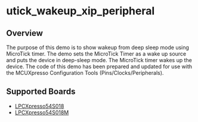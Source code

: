 # utick_wakeup_xip_peripheral

## Overview
The purpose of this demo is to show wakeup from deep sleep mode using MicroTick timer.
The demo sets the MicroTick Timer as a wake up source and puts the device in deep-sleep mode.
The MicroTick timer wakes up the device.
The code of this demo has been prepared and updated for use with the MCUXpresso Configuration Tools (Pins/Clocks/Peripherals).

## Supported Boards
- [LPCXpresso54S018](../../../_boards/lpcxpresso54s018/demo_apps/utick_wakeup_xip_peripheral/example_board_readme.md)
- [LPCXpresso54S018M](../../../_boards/lpcxpresso54s018m/demo_apps/utick_wakeup_xip_peripheral/example_board_readme.md)
